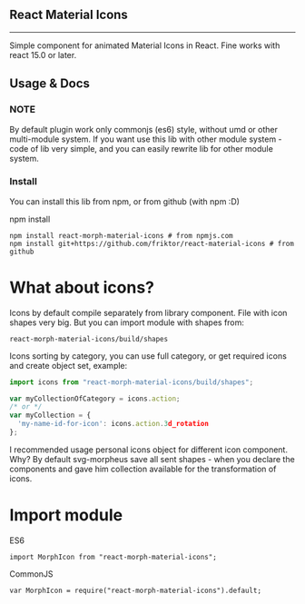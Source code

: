 ## React Material Icons
__________________
Simple component for animated Material Icons in React. Fine works with react 15.0 or later.

## Usage & Docs

### NOTE
By default plugin work only commonjs (es6) style, without umd or other multi-module system. If you want use this lib with other module system - code of lib very simple, and you can easily rewrite lib for other module system.

### Install
You can install this lib from npm, or from github (with npm :D)

npm install

```
npm install react-morph-material-icons # from npmjs.com
npm install git+https://github.com/friktor/react-material-icons # from github
```

# What about icons?
Icons by default compile separately from library component. File with icon shapes very big. But you can import module with shapes from:

```react-morph-material-icons/build/shapes```

Icons sorting by category, you can use full category, or get required icons and create object set, example:

``` javascript
import icons from "react-morph-material-icons/build/shapes";

var myCollectionOfCategory = icons.action;
/* or */
var myCollection = {
  'my-name-id-for-icon': icons.action.3d_rotation
};
```

I recommended usage personal icons object for different icon component. Why? By default svg-morpheus save all sent shapes - when you declare the components and gave him collection available for the transformation of icons.

# Import module
ES6

```import MorphIcon from "react-morph-material-icons";```

CommonJS

```var MorphIcon = require("react-morph-material-icons").default;```
